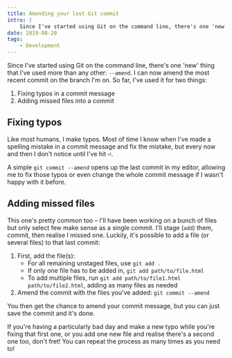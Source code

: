 ```yaml
---
title: Amending your last Git commit
intro: |
    Since I've started using Git on the command line, there's one 'new' thing that I've used more than any other: amending my most recent commit.
date: 2019-08-20
tags:
    - Development
---
```


Since I've started using Git on the command line, there's one 'new' thing that I've used more than any other: `--amend`. I can now amend the most recent commit on the branch I'm on. So far, I've used it for two things:

1. Fixing typos in a commit message
2. Adding missed files into a commit


## Fixing typos

Like most humans, I make typos. Most of time I know when I've made a spelling mistake in a commit message and fix the mistake, but every now and then I don't notice until I've hit <kbd title="Return">⏎</kbd>.

A simple `git commit --amend` opens up the last commit in my editor, allowing me to fix those typos or even change the whole commit message if I wasn't happy with it before.


## Adding missed files

This one's pretty common too – I'll have been working on a bunch of files but only select few make sense as a single commit. I'll stage (`add`) them, commit, then realise I missed one. Luckily, it's possible to add a file (or several files) to that last commit:

1. First, add the file(s):
    - For all remaining unstaged files, use `git add .`
    - If only one file has to be added in, `git add path/to/file.html`
    - To add multiple files, run `git add path/to/file1.html path/to/file2.html`, adding as many files as needed
2. Amend the commit with the files you've added: `git commit --amend`

You then get the chance to amend your commit message, but you can just save the commit and it's done.

If you're having a particularly bad day and make a new typo while you're fixing that first one, or you add one new file and realise there's a second one too, don't fret! You can repeat the process as many times as you need to!
